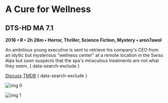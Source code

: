 # A Cure for Wellness

## DTS-HD MA 7.1

**2016 • R • 2h 26m • Horror, Thriller, Science Fiction, Mystery • aron7awol**

An ambitious young executive is sent to retrieve his company's CEO from an idyllic but mysterious "wellness center" at a remote location in the Swiss Alps but soon suspects that the spa's miraculous treatments are not what they seem.
{ data-search-exclude }

[Discuss](https://www.avsforum.com/threads/bass-eq-for-filtered-movies.2995212/post-57625976)  [TMDB](340837)
{ data-search-exclude }

![img 0](https://i.imgur.com/V4fYpvv.jpg)

![img 1](https://i.imgur.com/iuYVmlJ.jpg)

